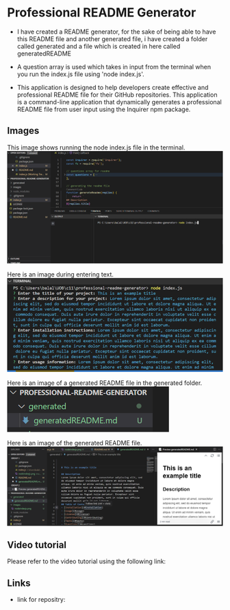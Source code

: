 # Professional README Generator

- I have created a README generator, for the sake of being able to have this README file and another generated file, i have created a folder called generated and a file which is created in here called generatedREADME

- A question array is used which takes in input from the terminal when you run the index.js file using 'node index.js'.

- This application is designed to help developers create effective and professional README file for their GitHub repositories. This application is a command-line application that dynamically generates a professional README file from user input using the Inquirer npm package.

## Images

This image shows running the node index.js file in the terminal.
![terminal-node-indexjs](./images/nodeindexjs.png)

Here is an image during entering text.
![entering-answers-indexjs](./images/terminalenteringanswers.png)

Here is an image of a generated README file in the generated folder.
![generated-README-file](./images/readmeGenerated.png)

Here is an image of the generated README file.
![generated-README-file](./images/readmeGeneratedexample.png)

## Video tutorial

Please refer to the video tutorial using the following link:

## Links

- link for repositry:
